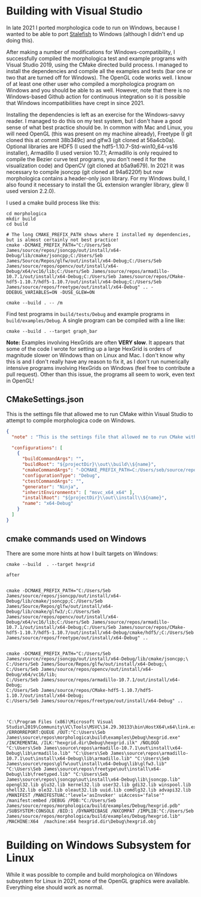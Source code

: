﻿# Building with Visual Studio

In late 2021 I ported morphologica code to run on Windows, because I
wanted to be able to port [Stalefish](https://github.com/ABRG-Models/Stalefish) to Windows (although I didn't end up doing this).

After making a number of modifications for Windows-compatibility, I successfully compiled the morphologica test and example programs with Visual Studio 2019, using the CMake directed build process.
I managed to install the dependencies and compile all the examples and tests (bar one or two that are turned off for Windows).
The OpenGL code works well.
I know of at least one other user who compiled a morphologica program on Windows and you should be able to as well.
However, note that there is no Windows-based Github action for continuous integration so it is possible that Windows incompatibilities have crept in since 2021.

Installing the dependencies is left as an exercise for the Windows-savvy reader.
I managed to do this on my test system, but I don't have a good sense of what best practice should be.
In common with Mac and Linux, you will need OpenGL (this was present on my machine already), Freetype (I git cloned this at commit 38b349c) and glfw3 (git cloned at 56a4cb0a).
Optional libraries are HDF5 (I used the hdf5-1.10.7-Std-win10_64-vs16 installer), Armadillo (I used version 10.7.1; Armadillo is only required to compile the Bezier curve test programs, you don't need it for the visualization code) and OpenCV (git cloned at b5a9a679).
In 2021 it was necessary to compile jsoncpp (git cloned at 94a6220f) but now morphologica contains a header-only json library.
For my Windows build, I also found it necessary to install the GL extension wrangler library, glew (I used version 2.2.0).

I used a cmake build process like this:

```
cd morphologica
mkdir build
cd build

# The long CMAKE_PREFIX_PATH shows where I installed my dependencies, but is almost certainly not best practice!
cmake -DCMAKE_PREFIX_PATH="C:/Users/Seb James/source/repos/jsoncpp/out/install/x64-Debug/lib/cmake/jsoncpp;C:/Users/Seb James/Source/Repos/glfw/out/install/x64-Debug;C:/Users/Seb James/source/repos/opencv/out/install/x64-Debug/x64/vc16/lib;C:/Users/Seb James/source/repos/armadillo-10.7.1/out/install/x64-Debug;C:/Users/Seb James/source/repos/CMake-hdf5-1.10.7/hdf5-1.10.7/out/install/x64-Debug;C:/Users/Seb James/source/repos/freetype/out/install/x64-Debug" .. -DDEBUG_VARIABLES=ON -DUSE_GLEW=ON

cmake --build . -- /m
```

Find test programs in ```build/tests/Debug``` and example programs in ```build/examples/Debug```. A single program can be compiled with a line like:

```
cmake --build . --target graph_bar
```

**Note:** Examples involving HexGrids are often **VERY slow**.
It appears that some of the code I wrote for setting up a large HexGrid is orders of magnitude slower on Windows than on Linux and Mac.
I don't know why this is and I don't really have any reason to fix it, as I don't run numerically intensive programs involving HexGrids on Windows (feel free to contribute a pull request).
Other than this issue, the programs all seem to work, even text in OpenGL!

## CMakeSettings.json

This is the settings file that allowed me to run CMake within Visual Studio to attempt to compile morphologica code on Windows.

```json
{
  "note" : "This is the settings file that allowed me to run CMake within Visual Studio to attempt to compile morphologica code on Windows.",

  "configurations": [
    {
      "buildCommandArgs": "",
      "buildRoot": "${projectDir}\\out\\build\\${name}",
      "cmakeCommandArgs": "-DCMAKE_PREFIX_PATH=C:/Users/seb/source/repos/jsoncpp/out/install/x64-Debug/lib/cmake/jsoncpp;C:/Users/seb/Source/Repos/glfw/out/install/x64-Debug/lib/cmake/glfw3/;C:/Users/seb/source/repos/opencv/out/install/x64-Debug/x64/vc16/lib;C:/Users/seb/source/repos/armadillo-10.7.1/out/install/x64-Debug;C:/Users/seb/source/repos/CMake-hdf5-1.10.7/hdf5-1.10.7/out/install/x64-Debug/cmake/hdf5/;C:/Users/seb/source/repos/freetype/out/install/x64-Debug",
      "configurationType": "Debug",
      "ctestCommandArgs": "",
      "generator": "Ninja",
      "inheritEnvironments": [ "msvc_x64_x64" ],
      "installRoot": "${projectDir}\\out\\install\\${name}",
      "name": "x64-Debug"
    }
  ]
}
```

## cmake commands used on Windows

There are some more hints at how I built targets on Windows:

```
cmake --build  . --target hexgrid

after


cmake -DCMAKE_PREFIX_PATH="C:/Users/Seb James/source/repos/jsoncpp/out/install/x64-Debug/lib/cmake/jsoncpp;C:/Users/Seb James/Source/Repos/glfw/out/install/x64-Debug/lib/cmake/glfw3/;C:/Users/Seb James/source/repos/opencv/out/install/x64-Debug/x64/vc16/lib;C:/Users/Seb James/source/repos/armadillo-10.7.1/out/install/x64-Debug;C:/Users/Seb James/source/repos/CMake-hdf5-1.10.7/hdf5-1.10.7/out/install/x64-Debug/cmake/hdf5/;C:/Users/Seb James/source/repos/freetype/out/install/x64-Debug" ..


cmake -DCMAKE_PREFIX_PATH="C:/Users/Seb James/source/repos/jsoncpp/out/install/x64-Debug/lib/cmake/jsoncpp;\
C:/Users/Seb James/Source/Repos/glfw/out/install/x64-Debug;\
C:/Users/Seb James/source/repos/opencv/out/install/x64-Debug/x64/vc16/lib;
C:/Users/Seb James/source/repos/armadillo-10.7.1/out/install/x64-Debug;
C:/Users/Seb James/source/repos/CMake-hdf5-1.10.7/hdf5-1.10.7/out/install/x64-Debug;
C:/Users/Seb James/source/repos/freetype/out/install/x64-Debug" ..



'C:\Program Files (x86)\Microsoft Visual Studio\2019\Community\VC\Tools\MSVC\14.29.30133\bin\HostX64\x64\link.exe' /ERRORREPORT:QUEUE /OUT:"C:\Users\Seb James\source\repos\morphologica\build\examples\Debug\hexgrid.exe" /INCREMENTAL /ILK:"hexgrid.dir\Debug\hexgrid.ilk" /NOLOGO "C:\Users\Seb James\source\repos\armadillo-10.7.1\out\install\x64-Debug\lib\armadillo.lib" "C:\Users\Seb James\source\repos\armadillo-10.7.1\out\install\x64-Debug\lib\armadillo.lib" "C:\Users\Seb James\source\repos\glfw\out\install\x64-Debug\lib\glfw3.lib" "C:\Users\Seb James\source\repos\freetype\out\install\x64-Debug\lib\freetyped.lib" "C:\Users\Seb James\source\repos\jsoncpp\out\install\x64-Debug\lib\jsoncpp.lib" opengl32.lib glu32.lib kernel32.lib user32.lib gdi32.lib winspool.lib shell32.lib ole32.lib oleaut32.lib uuid.lib comdlg32.lib advapi32.lib /MANIFEST /MANIFESTUAC:"level='asInvoker' uiAccess='false'" /manifest:embed /DEBUG /PDB:"C:/Users/Seb James/source/repos/morphologica/build/examples/Debug/hexgrid.pdb" /SUBSYSTEM:CONSOLE /BID:1 /DYNAMICBASE /NXCOMPAT /IMPLIB:"C:/Users/Seb James/source/repos/morphologica/build/examples/Debug/hexgrid.lib" /MACHINE:X64  /machine:x64 hexgrid.dir\Debug\hexgrid.obj

```

# Building on Windows Subsystem for Linux

While it was possible to compile and build morphologica on Windows subsystem for Linux in 2021, none of the OpenGL graphics were available.
Everything else should work as normal.
